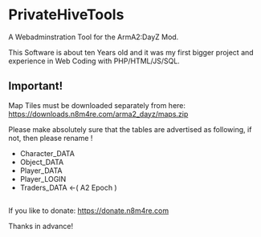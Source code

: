 # PrivateHiveTools
 A Webadminstration Tool for the ArmA2:DayZ Mod.
 
 This Software is about ten Years old and it was my first bigger project and experience in Web Coding with PHP/HTML/JS/SQL. 


## Important!
Map Tiles must be downloaded separately from here: https://downloads.n8m4re.com/arma2_dayz/maps.zip


Please make absolutely sure that the tables are advertised as following,
if not, then please rename !

- Character_DATA
- Object_DATA
- Player_DATA
- Player_LOGIN
- Traders_DATA   <-( A2 Epoch )


## 

If you like to donate: 
https://donate.n8m4re.com

Thanks in advance!

